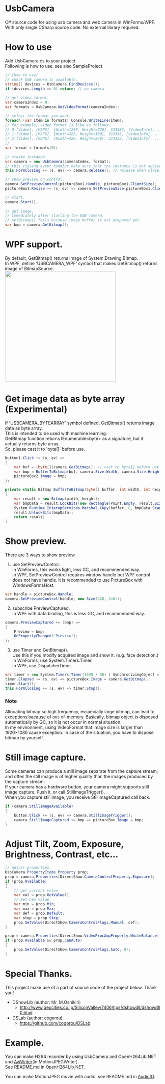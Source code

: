 # UsbCamera
C# source code for using usb camera and web camera in WinForms/WPF.  
With only single CSharp source code. No external library required.

# How to use
Add UsbCamera.cs to your project.  
Following is how to use. see also SampleProject.  
```C#
// [How to use]
// check USB camera is available.
string[] devices = UsbCamera.FindDevices();
if (devices.Length == 0) return; // no camera.
            
// get video format.
var cameraIndex = 0;
var formats = UsbCamera.GetVideoFormat(cameraIndex);

// select the format you want.
foreach (var item in formats) Console.WriteLine(item);
// for example, video format is like as follows.
// 0:[Video], [MJPG], {Width=1280, Height=720}, 333333, [VideoInfo], ...
// 1:[Video], [MJPG], {Width=320, Height=180}, 333333, [VideoInfo], ...
// 2:[Video], [MJPG], {Width=320, Height=240}, 333333, [VideoInfo], ...
// ...
var format = formats[0];
            
// create instance.
var camera = new UsbCamera(cameraIndex, format);
// this closing event handler make sure that the instance is not subject to garbage collection.
this.FormClosing += (s, ev) => camera.Release(); // release when close.

// show preview on control.
camera.SetPreviewControl(pictureBox1.Handle, pictureBox1.ClientSize);
pictureBox1.Resize += (s, ev) => camera.SetPreviewSize(pictureBox1.ClientSize); // support resize.

// start.
camera.Start();
            
// get image.
// Immediately after starting the USB camera,
// GetBitmap() fails because image buffer is not prepared yet.
var bmp = camera.GetBitmap();
```

# WPF support.
By default, GetBitmap() returns image of System.Drawing.Bitmap.  
In WPF, define 'USBCAMERA_WPF' symbol that makes GetBitmap() returns image of BitmapSource.
<img src="https://user-images.githubusercontent.com/29785639/142785991-c1f42bd1-6bea-459b-99c7-a0c8c175ce1e.png" width="360">

# Get image data as byte array (Experimental)
If 'USBCAMERA_BYTEARRAY' symbol defined, GetBitmap() returns image data as byte array.  
This is intended to be used with machine learning.  
GetBitmap function returns IEnumerable\<byte\> as a signature, but it actually returns byte array.  
So, please cast it to 'byte[]' before use.

```cs
button1.Click += (s, ev) =>
{
    var buf = (byte[])camera.GetBitmap(); // cast to byte[] before use.
    var bmp = BufferToBitmap(buf, camera.Size.Width, camera.Size.Height);
    pictureBox2.Image = bmp;
};

private static Bitmap BufferToBitmap(byte[] buffer, int width, int height)
{
    var result = new Bitmap(width, height);
    var bmpData = result.LockBits(new Rectangle(Point.Empty, result.Size), System.Drawing.Imaging.ImageLockMode.WriteOnly, System.Drawing.Imaging.PixelFormat.Format24bppRgb);
    System.Runtime.InteropServices.Marshal.Copy(buffer, 0, bmpData.Scan0, buffer.Length);
    result.UnlockBits(bmpData);
    return result;
}
```

# Show preview.
There are 3 ways to show preview.

1. use SetPreviewControl.  
in WinForms, this works light, less GC, and recommended way.  
in WPF, SetPreviewControl requires window handle but WPF control does not have handle.
it is recommended to use PictureBox with WindowsFormsHost.
```C#
var handle = pictureBox.Handle;
camera.SetPreviewControl(handle, new Size(320, 240));
```

2. subscribe PreviewCaptured.  
in WPF with data binding, this is less GC, and recommended way.  
```C#
camera.PreviewCaptured += (bmp) =>
{
    Preview = bmp;
    OnPropertyChanged("Preview");
};
```

3. use Timer and GetBitmap().  
Use this if you modify acquired image and show it. (e.g. face detection.)  
in WinForms, use System.Timers.Timer.  
in WPF, use DispatcherTimer.
```C#
var timer = new System.Timers.Timer(1000 / 30) { SynchronizingObject = this };
timer.Elapsed += (s, ev) => pictureBox.Image = camera.GetBitmap();
timer.Start();
this.FormClosing += (s, ev) => timer.Stop();
```

### Note
Allocating bitmap so high frequency, esspecially large bitmap, can lead to exceptions bacause of out-of-memory.
Basically, bitmap object is disposed automatically by GC, so it is not occur in normal situation.  
In my environment, using VideoFormat that image size is larger than 1920×1080 cause exception.
In case of the situation, you have to dispose bitmap by yourself.

# Still image capture.
Some cameras can produce a still image separate from the capture stream,  
and often the still image is of higher quality than the images produced by the capture stream.  
If your camera has a hardware button, your camera might supports still image capture. Push it, or call StillImageTrigger().  
When you capture still image, you receive StillImageCaptured call back. 
```C#
if (camera.StillImageAvailable)
{
    button.Click += (s, ev) => camera.StillImageTrigger();
    camera.StillImageCaptured += bmp => pictureBox.Image = bmp;
}
```

# Adjust Tilt, Zoom, Exposure, Brightness, Contrast, etc...
```C#
// adjust properties.
UsbCamera.PropertyItems.Property prop;
prop = camera.Properties[DirectShow.CameraControlProperty.Exposure];
if (prop.Available)
{
    // get current value
    var val = prop.GetValue();
    // set new value
    var min = prop.Min;
    var max = prop.Max;
    var def = prop.Default;
    var step = prop.Step;
    prop.SetValue(DirectShow.CameraControlFlags.Manual, def);
}

prop = camera.Properties[DirectShow.VideoProcAmpProperty.WhiteBalance];
if (prop.Available && prop.CanAuto)
{
    prop.SetValue(DirectShow.CameraControlFlags.Auto, 0);
}
```

# Special Thanks.
This project make use of a part of source code of the project below. Thank you!   
* DShowLib (author: Mr. M.Oshikiri)  
    - http://www.geocities.co.jp/SiliconValley/7406/tips/dshowdll/dshowdll0.html  
* DSLab (author: cogorou)  
    - https://github.com/cogorou/DSLab

# Example.
You can make H264 recorder by using UsbCamera and OpenH264Lib.NET and [AviWriter](https://github.com/secile/MotionJPEGWriter/blob/master/source/AviWriter.cs)(in MotionJPEGWriter).  
See README.md in [OpenH264Lib.NET](https://github.com/secile/OpenH264Lib.NET).

You can make MotionJPEG movie with audio, see README.md in [AudioIO](https://github.com/secile/AudioIO).
